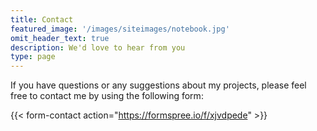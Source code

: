 ```yaml
---
title: Contact
featured_image: '/images/siteimages/notebook.jpg'
omit_header_text: true
description: We'd love to hear from you
type: page
---
```



If you have questions or any suggestions about my projects, please feel free to contact me by using the following form:

{{< form-contact action="https://formspree.io/f/xjvdpede"  >}}
